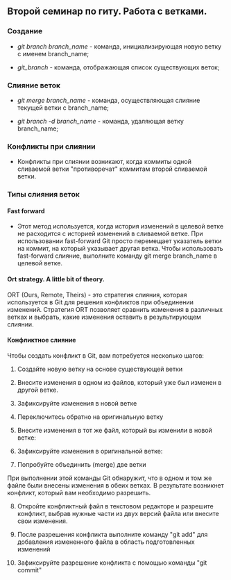 ## Второй семинар по гиту. Работа с ветками.

### Создание 

* *git branch branch_name* - команда, инициализирующая новую ветку с именем branch_name;

* *git_branch* - команда, отображающая список существующих веток;

### Слияние веток

* *git merge branch_name* - команда, осуществляющая слияние текущей ветки с branch_name;

* *git branch -d branch_name* - команда, удаляющая ветку branch_name;

### Конфликты при слиянии

* Конфликты при слиянии возникают, когда коммиты одной сливаемой ветки "противоречат" коммитам второй сливаемой ветки.

### Типы слияния веток

#### Fast forward

* Этот метод используется, когда история изменений в целевой ветке не расходится с историей изменений в сливаемой ветке. При использовании fast-forward Git просто перемещает указатель ветки на коммит, на который указывает другая ветка. 
Чтобы использовать fast-forward слияние, выполните команду git merge branch_name в целевой ветке.

#### Ort strategy. A little bit of theory.

ORT (Ours, Remote, Theirs) - это стратегия слияния, которая используется в Git для решения конфликтов при объединении изменений. Стратегия ORT позволяет сравнить изменения в различных ветках и выбрать, какие изменения оставить в результирующем слиянии.

#### Конфликтное слияние
Чтобы создать конфликт в Git, вам потребуется несколько шагов:

1. Создайте новую ветку на основе существующей ветки

2. Внесите изменения в одном из файлов, который уже был изменен в другой ветке.

3. Зафиксируйте изменения в новой ветке

4. Переключитесь обратно на оригинальную ветку

5. Внесите изменения в тот же файл, который вы изменили в новой ветке:

6. Зафиксируйте изменения в оригинальной ветке:

7. Попробуйте объединить (merge) две ветки

При выполнении этой команды Git обнаружит, что в одном и том же файле были внесены изменения в обеих ветках. В результате возникнет конфликт, который вам необходимо разрешить.

8. Откройте конфликтный файл в текстовом редакторе и разрешите конфликт, выбрав нужные части из двух версий файла или внесите свои изменения.

9. После разрешения конфликта выполните команду "git add" для добавления измененного файла в область подготовленных изменений

10. Зафиксируйте разрешение конфликта с помощью команды "git commit"